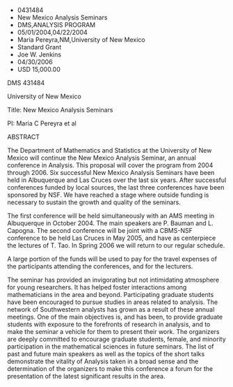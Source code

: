 
* 0431484
* New Mexico Analysis Seminars
* DMS,ANALYSIS PROGRAM
* 05/01/2004,04/22/2004
* Maria Pereyra,NM,University of New Mexico
* Standard Grant
* Joe W. Jenkins
* 04/30/2006
* USD 15,000.00

DMS 431484

University of New Mexico

Title: New Mexico Analysis Seminars

PI: Maria C Pereyra et al

ABSTRACT

The Department of Mathematics and Statistics at the University of New Mexico
will continue the New Mexico Analysis Seminar, an annual conference in Analysis.
This proposal will cover the program from 2004 through 2006. Six successful New
Mexico Analysis Seminars have been held in Albuquerque and Las Cruces over the
last six years. After successful conferences funded by local sources, the last
three conferences have been sponsored by NSF. We have reached a stage where
outside funding is necessary to sustain the growth and quality of the seminars.

The first conference will be held simultaneously with an AMS meeting in
Albuquerque in October 2004. The main speakers are P. Bauman and L. Capogna. The
second conference will be joint with a CBMS-NSF conference to be held Las Cruces
in May 2005, and have as centerpiece the lectures of T. Tao. In Spring 2006 we
will return to our regular schedule.

A large portion of the funds will be used to pay for the travel expenses of the
participants attending the conferences, and for the lecturers.

The seminar has provided an invigorating but not intimidating atmosphere for
young researchers. It has helped foster interactions among mathematicians in the
area and beyond. Participating graduate students have been encouraged to pursue
studies in areas related to analysis. The network of Southwestern analysts has
grown as a result of these annual meetings. One of the main objectives is, and
has been, to provide graduate students with exposure to the forefronts of
research in analysis, and to make the seminar a vehicle for them to present
their work. The organizers are deeply committed to encourage graduate students,
female, and minority participation in the mathematical sciences in future
seminars. The list of past and future main speakers as well as the topics of the
short talks demonstrate the vitality of Analysis taken in a broad sense and the
determination of the organizers to make this conference a forum for the
presentation of the latest significant results in the area.




